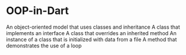 # OOP-in-Dart
An object-oriented model that uses classes and inheritance A class that implements an interface A class that overrides an inherited method An instance of a class that is initialized with data from a file A method that demonstrates the use of a loop
